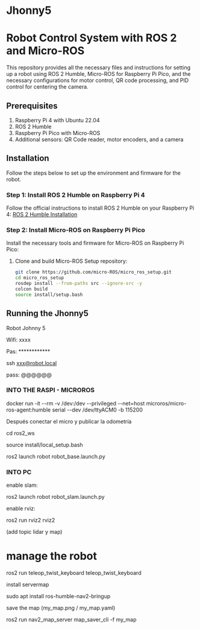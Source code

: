 # Jhonny5
# Robot Control System with ROS 2 and Micro-ROS

This repository provides all the necessary files and instructions for setting up a robot using ROS 2 Humble, Micro-ROS for Raspberry Pi Pico, and the necessary configurations for motor control, QR code processing, and PID control for centering the camera.

## Prerequisites

1. Raspberry Pi 4 with Ubuntu 22.04
2. ROS 2 Humble
3. Raspberry Pi Pico with Micro-ROS
4. Additional sensors: QR Code reader, motor encoders, and a camera

## Installation

Follow the steps below to set up the environment and firmware for the robot.

### Step 1: Install ROS 2 Humble on Raspberry Pi 4

Follow the official instructions to install ROS 2 Humble on your Raspberry Pi 4:
[ROS 2 Humble Installation](https://docs.ros.org/en/humble/Installation/Ubuntu-Install-Debians.html)

### Step 2: Install Micro-ROS on Raspberry Pi Pico

Install the necessary tools and firmware for Micro-ROS on Raspberry Pi Pico:

1. Clone and build Micro-ROS Setup repository:
   ```bash
   git clone https://github.com/micro-ROS/micro_ros_setup.git
   cd micro_ros_setup
   rosdep install --from-paths src --ignore-src -y
   colcon build
   source install/setup.bash

## Running the Jhonny5
Robot Johnny 5

Wifi:	xxxx

Pas:	************

ssh xxx@robot.local

pass: @@@@@@

### INTO THE RASPI -  MICROROS
docker run -it --rm -v /dev:/dev --privileged --net=host microros/micro-ros-agent:humble serial --dev /dev/ttyACM0 -b 115200

Después conectar el micro y publicar la odometría

cd ros2_ws

source install/local_setup.bash 

ros2 launch robot robot_base.launch.py

### INTO PC

enable slam:

ros2 launch robot robot_slam.launch.py 

enable rviz:

ros2 run rviz2 rviz2

(add topic lidar y map)


# manage the robot

ros2 run teleop_twist_keyboard teleop_twist_keyboard

install servermap

sudo apt install ros-humble-nav2-bringup 

save the map (my_map.png / my_map.yaml)

ros2 run nav2_map_server map_saver_cli -f my_map


